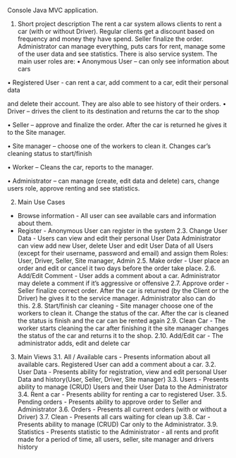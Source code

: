 Console Java MVC application.

1.	Short project description 
The rent a car system allows clients to rent a car (with or without Driver). Regular clients get a discount based on frequency and money they have spend.
Seller finalize the order.
Administrator can manage everything, puts cars for rent, manage some of the user data and see statistics.
There is also service system.
The main user roles are:
• Anonymous User – can only see information about cars

• Registered User - can rent a car, add comment to a car, edit their personal data

and delete their account. They are also able to see history of their orders.
• Driver – drives the client to its destination and returns the car to the shop

• Seller – approve and finalize the order. After the car is returned
he gives it to the Site manager.

• Site manager – choose one of the workers to clean it.
Changes car’s cleaning status to start/finish

• Worker – Cleans the car, reports to the manager.

• Administrator – can manage (create, edit data and delete) cars,
change users role, approve renting and see statistics.

2.	Main Use Cases 
-	Browse information - All user can see available cars and information about them.
-	Register - Anonymous User can register in the system 
2.3.	Change User Data - Users can view and edit their personal User Data
Administrator can view add new User, delete User and edit User Data of all Users (except for their username, password and email) and assign them Roles: User, Driver, Seller, Site manager, Admin
2.5.	Make order - User place an order and edit or cancel it two days before the order take place.
2.6.	Add/Edit Comment - User adds a comment about a car. 
Administrator may delete a comment if it’s aggressive or offensive
2.7.	Approve order - Seller finalize correct order. After the car is returned (by the Client or the Driver) he gives it to the service manager.
Administrator also can do this.
2.8.	Start/finish car cleaning - Site manager choose one of the workers to clean it. Change the status of the car. After the car is cleaned the status is finish and the car can be rented again
2.9.	Clean Car - The worker starts cleaning the car after finishing it the site manager changes the status of the car and returns it to the shop.
2.10.	Add/Edit car - The administrator adds, edit and delete car

3.	Main Views
3.1.	All / Available cars - Presents information about all available cars.
Registered User can add a comment about a car.
3.2.	User Data - Presents ability for registration, view and edit personal User Data
and history(User, Seller, Driver, Site manager)
3.3.	Users - Presents ability to manage (CRUD) Users and their User Data to the Administrator
3.4.	Rent a car - Presents ability for renting a car to registered User.
3.5.	Pending orders - Presents ability to approve order to Seller and Administrator
3.6.	Orders - Presents all current orders (with or without a Driver)
3.7.	Clean - Presents all cars waiting for clean up
3.8.	Car - Presents ability to manage (CRUD) Car only to the Administrator.
3.9.	Statistics - Presents statistic to the Administrator - all rents and profit made for a period of time,
all users, seller, site manager and drivers history
